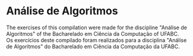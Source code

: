 # Análise de Algoritmos
The exercises of this compilation were made for the discipline "Análise de Algoritmos" of the Bacharelado em Ciência da Computação of UFABC.\
Os exercícios deste compilado foram realizados para a disciplina "Análise de Algoritmos" do Bacharelado em Ciência da Computação da UFABC.
